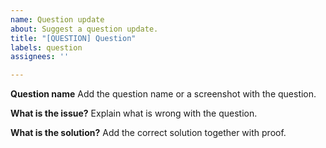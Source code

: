 ```yaml
---
name: Question update
about: Suggest a question update.
title: "[QUESTION] Question"
labels: question
assignees: ''

---
```


**Question name**
Add the question name or a screenshot with the question.

**What is the issue?**
Explain what is wrong with the question.

**What is the solution?**
Add the correct solution together with proof.

